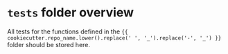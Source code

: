 # `tests` folder overview

All tests for the functions defined in the `{{ cookiecutter.repo_name.lower().replace(' ', '_').replace('-', '_') }}` folder should be stored here.
